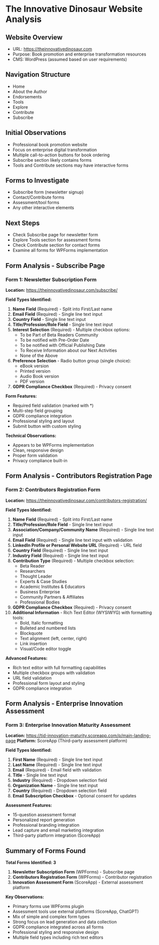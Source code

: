 # The Innovative Dinosaur Website Analysis

## Website Overview
- URL: https://theinnovativedinosaur.com
- Purpose: Book promotion and enterprise transformation resources
- CMS: WordPress (assumed based on user requirements)

## Navigation Structure
- Home
- About the Author
- Endorsements
- Tools
- Explore
- Contribute
- Subscribe

## Initial Observations
- Professional book promotion website
- Focus on enterprise digital transformation
- Multiple call-to-action buttons for book ordering
- Subscribe section likely contains forms
- Tools and Contribute sections may have interactive forms

## Forms to Investigate
- Subscribe form (newsletter signup)
- Contact/Contribute forms
- Assessment/tool forms
- Any other interactive elements

## Next Steps
- Check Subscribe page for newsletter form
- Explore Tools section for assessment forms
- Check Contribute section for contact forms
- Examine all forms for WPForms implementation



## Form Analysis - Subscribe Page

### Form 1: Newsletter Subscription Form
**Location:** https://theinnovativedinosaur.com/subscribe/

**Field Types Identified:**
1. **Name Field** (Required) - Split into First/Last name
2. **Email Field** (Required) - Single line text input
3. **Country Field** - Single line text input
4. **Title/Profession/Role Field** - Single line text input
5. **Interest Selection** (Required) - Multiple checkbox options:
   - To be Part of Beta Readers Community
   - To be notified with Pre-Order Date
   - To be notified with Official Publishing Date
   - To Receive Information about our Next Activities
   - None of the Above
6. **Preference Selection** - Radio button group (single choice):
   - eBook version
   - Printed version
   - Audio Book version
   - PDF version
7. **GDPR Compliance Checkbox** (Required) - Privacy consent

**Form Features:**
- Required field validation (marked with *)
- Multi-step field grouping
- GDPR compliance integration
- Professional styling and layout
- Submit button with custom styling

**Technical Observations:**
- Appears to be WPForms implementation
- Clean, responsive design
- Proper form validation
- Privacy compliance built-in


## Form Analysis - Contributors Registration Page

### Form 2: Contributors Registration Form
**Location:** https://theinnovativedinosaur.com/contributors-registration/

**Field Types Identified:**
1. **Name Field** (Required) - Split into First/Last name
2. **Title/Profession/Role Field** - Single line text input
3. **Association/Company/Community Name** (Required) - Single line text input
4. **Email Field** (Required) - Single line text input with validation
5. **LinkedIn Profile or Personal Website URL** (Required) - URL field
6. **Country Field** (Required) - Single line text input
7. **Industry Field** (Required) - Single line text input
8. **Contribution Type** (Required) - Multiple checkbox selection:
   - Beta Reader
   - Researchers
   - Thought Leader
   - Experts & Case Studies
   - Academic Institutes & Educators
   - Business Enterprise
   - Community Partners & Affiliates
   - Professional Bodies
9. **GDPR Compliance Checkbox** (Required) - Privacy consent
10. **Additional Information** - Rich Text Editor (WYSIWYG) with formatting tools:
    - Bold, Italic formatting
    - Bulleted and numbered lists
    - Blockquote
    - Text alignment (left, center, right)
    - Link insertion
    - Visual/Code editor toggle

**Advanced Features:**
- Rich text editor with full formatting capabilities
- Multiple checkbox groups with validation
- URL field validation
- Professional form layout and styling
- GDPR compliance integration


## Form Analysis - Enterprise Innovation Assessment

### Form 3: Enterprise Innovation Maturity Assessment
**Location:** https://tid-innovation-maturity.scoreapp.com/p/main-landing-page
**Platform:** ScoreApp (Third-party assessment platform)

**Field Types Identified:**
1. **First Name** (Required) - Single line text input
2. **Last Name** (Required) - Single line text input  
3. **Email** (Required) - Email field with validation
4. **Title** - Single line text input
5. **Industry** (Required) - Dropdown selection field
6. **Organization Name** - Single line text input
7. **Country** (Required) - Dropdown selection field
8. **Email Subscription Checkbox** - Optional consent for updates

**Assessment Features:**
- 15-question assessment format
- Personalized report generation
- Professional branding integration
- Lead capture and email marketing integration
- Third-party platform integration (ScoreApp)

## Summary of Forms Found

**Total Forms Identified: 3**

1. **Newsletter Subscription Form** (WPForms) - Subscribe page
2. **Contributors Registration Form** (WPForms) - Contributor registration
3. **Innovation Assessment Form** (ScoreApp) - External assessment platform

**Key Observations:**
- Primary forms use WPForms plugin
- Assessment tools use external platforms (ScoreApp, ChatGPT)
- Mix of simple and complex form types
- Strong focus on lead generation and data collection
- GDPR compliance integrated across all forms
- Professional styling and responsive design
- Multiple field types including rich text editors

